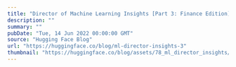 ```yaml
---
title: "Director of Machine Learning Insights [Part 3: Finance Edition]"
description: ""
summary: ""
pubDate: "Tue, 14 Jun 2022 00:00:00 GMT"
source: "Hugging Face Blog"
url: "https://huggingface.co/blog/ml-director-insights-3"
thumbnail: "https://huggingface.co/blog/assets/78_ml_director_insights/thumbnail.png"
---
```


